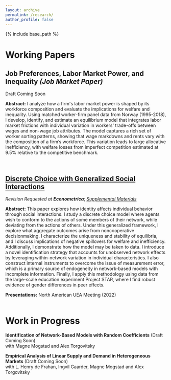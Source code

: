 ```yaml
---
layout: archive
permalink: /research/
author_profile: false
---
```


{% include base_path %}

# Working Papers

## **Job Preferences, Labor Market Power, and Inequality** _(Job Market Paper)_
Draft Coming Soon <br>

**Abstract:** I analyze how a firm's labor market power is shaped by its workforce composition and evaluate the implications for welfare and inequality. Using matched worker-firm panel data from Norway (1995-2018), I develop, identify, and estimate an equilibrium model that integrates labor market frictions with individual variation in workers' trade-offs between wages and non-wage job attributes. The model captures a rich set of worker sorting patterns, showing that wage markdowns and rents vary with the composition of a firm’s workforce. This variation leads to large allocative inefficiency, with welfare losses from imperfect competition estimated at 9.5% relative to the competitive benchmark.

<br>

## [**Discrete Choice with Generalized Social Interactions**](/files/dcwgsi_paper.pdf)
_Revision Requested at **Econometrica**_; [*Supplemental Materials*](/files/dcwgsi_supplement.pdf)<br>

**Abstract:** This paper explores how identity affects individual behavior through social interactions. I study a discrete choice model where agents wish to conform to the actions of some members of their network, while deviating from the actions of others. Under this generalized framework, I explore what aggregate outcomes arise from noncooperative decisionmaking. I characterize the uniqueness and stability of equilibria, and I discuss implications of negative spillovers for welfare and inefficiency. Additionally, I demonstrate how the model may be taken to data. I introduce a novel identification strategy that accounts for unobserved network effects by leveraging within-network variation in individual characteristics. I also construct internal instruments to overcome the issue of measurement error, which is a primary source of endogeneity in network-based models with incomplete information. Finally, I apply this methodology using data from the large-scale education experiment Project STAR, where I find robust evidence of gender differences in peer effects.

**Presentations:** North American UEA Meeting (2022)
<br><br>

Work in Progress
======

**Identification of Network-Based Models with Random Coefficients** (Draft Coming Soon) <br>
with Magne Mogstad and Alex Torgovitsky
<br>

**Empirical Analysis of Linear Supply and Demand in Heterogeneous Markets** (Draft Coming Soon) <br>
with L. Henry de Frahan, Ingvil Gaarder, Magne Mogstad and Alex Torgovitsky

